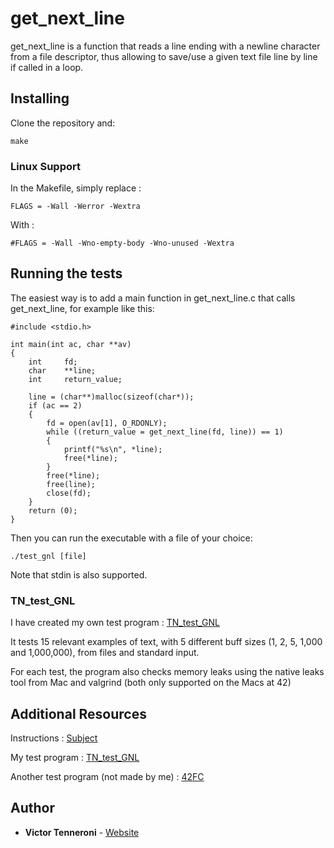 # get_next_line

get_next_line is a function that reads a line ending with a newline character from a file descriptor, thus allowing to save/use a given text file line by line if called in a loop.

## Installing

Clone the repository and: 

```
make
```

### Linux Support

In the Makefile, simply replace :

```
FLAGS = -Wall -Werror -Wextra
```

With :

```
#FLAGS = -Wall -Wno-empty-body -Wno-unused -Wextra
```

## Running the tests

The easiest way is to add a main function in get_next_line.c that calls get_next_line, for example like this:

```
#include <stdio.h>

int	main(int ac, char **av)
{
	int		fd;
	char	**line;
	int		return_value;

	line = (char**)malloc(sizeof(char*));
	if (ac == 2)
	{
		fd = open(av[1], O_RDONLY);
		while ((return_value = get_next_line(fd, line)) == 1)
		{
			printf("%s\n", *line);
			free(*line);
		}
		free(*line);
		free(line);
		close(fd);
	}
	return (0);
}

```

Then you can run the executable with a file of your choice:

```
./test_gnl [file]
```

Note that stdin is also supported.

### TN_test_GNL

I have created my own test program : [TN_test_GNL](https://github.com/vtennero/TN_test_GNL)

It tests 15 relevant examples of text, with 5 different buff sizes (1, 2, 5, 1,000 and 1,000,000), from files and standard input.

For each test, the program also checks memory leaks using the native leaks tool from Mac and valgrind (both only supported on the Macs at 42)

## Additional Resources

Instructions : [Subject](http://bit.ly/2Dt5LOS)

My test program : [TN_test_GNL](https://github.com/vtennero/TN_test_GNL)

Another test program (not made by me) : [42FC](https://github.com/jgigault/42FileChecker)

## Author

* **Victor Tenneroni** - [Website](http://victor-tenneroni.com/)
